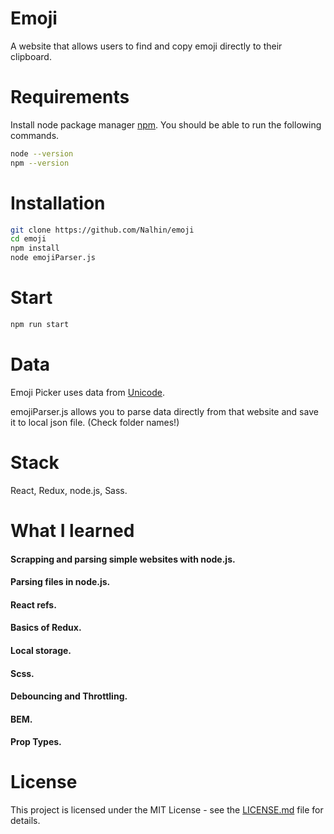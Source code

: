 # Emoji

A website that allows users to find and copy emoji directly to their clipboard.


# Requirements

Install node package manager [npm](https://www.npmjs.com/).
You should be able to run the following commands.

```bash
node --version
npm --version
```

# Installation

```bash
git clone https://github.com/Nalhin/emoji
cd emoji
npm install
node emojiParser.js
```

#  Start

```bash
npm run start
```

# Data

Emoji Picker uses data from [Unicode](https://unicode.org/Public/emoji/12.0/emoji-test.txt).

emojiParser.js allows you to parse data directly from that website and save it to local json file. (Check folder names!)

# Stack

React, Redux, node.js, Sass.

# What I learned

#### Scrapping and parsing simple websites with node.js.
#### Parsing files in node.js.
#### React refs.
#### Basics of Redux.
#### Local storage.
#### Scss.
#### Debouncing and Throttling.
#### BEM.
#### Prop Types.



# License

This project is licensed under the MIT License - see the [LICENSE.md](LICENSE.md) file for details.
